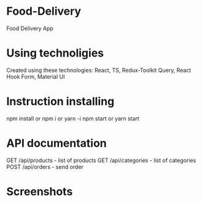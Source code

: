 # Food-Delivery
Food Delivery App

# Using technoligies
Created using these technologies: React, TS, Redux-Toolkit Query, React Hook Form, Material UI

# Instruction installing
npm install or npm i or yarn -i
npm start or yarn start

# API documentation
GET /api/products - list of products
GET /api/categories - list of categories
POST /api/orders - send order

# Screenshots

